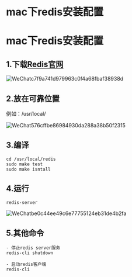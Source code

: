 # mac下redis安装配置


# mac下redis安装配置

## 1.下载[Redis官网](https://redis.io/)

![WeChatc7f9a741d979963c0f4a68fbaf38938d](https://images-jsh.oss-cn-beijing.aliyuncs.com/img/WeChatc7f9a741d979963c0f4a68fbaf38938d.png)

## 2.放在可靠位置

例如：/usr/local/

![WeChat576cffbe86984930da288a38b50f2315](https://images-jsh.oss-cn-beijing.aliyuncs.com/img/WeChat576cffbe86984930da288a38b50f2315.png)

## 3.编译

```
cd /usr/local/redis
sudo make test
sudo make isntall
```

## 4.运行

```
redis-server
```

![WeChatbe0c44ee49c6e77755124eb31de4b2fa](https://images-jsh.oss-cn-beijing.aliyuncs.com/img/WeChatbe0c44ee49c6e77755124eb31de4b2fa.png)

## 5.其他命令

```
- 停止redis server服务
redis-cli shutdown

- 启动redis客户端
redis-cli
```


